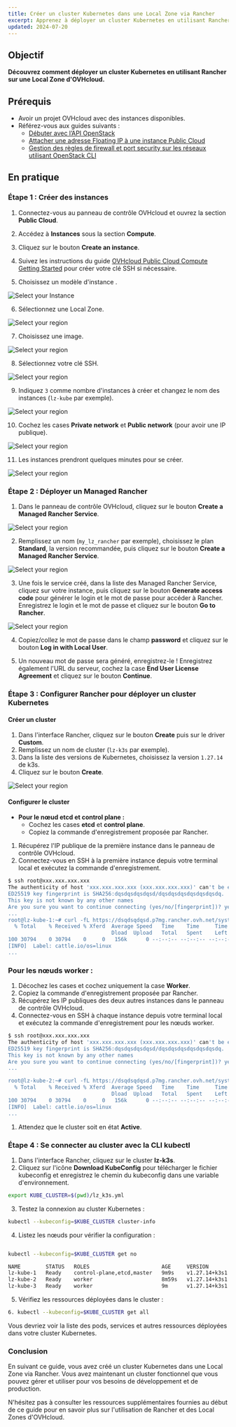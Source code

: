 ```yaml
---
title: Créer un cluster Kubernetes dans une Local Zone via Rancher
excerpt: Apprenez à déployer un cluster Kubernetes en utilisant Rancher sur une Local Zone d'OVHcloud.
updated: 2024-07-20
---
```


## Objectif

**Découvrez comment déployer un cluster Kubernetes en utilisant Rancher sur une Local Zone d'OVHcloud.**

## Prérequis

- Avoir un projet OVHcloud avec des instances disponibles.
- Référez-vous aux guides suivants :
  - [Débuter avec l’API OpenStack](/pages/public_cloud/compute/starting_with_nova)
  - [Attacher une adresse Floating IP à une instance Public Cloud](/pages/public_cloud/public_cloud_network_services/getting-started-03-attach-floating-ip-to-instance)
  - [Gestion des règles de firewall et port security sur les réseaux utilisant OpenStack CLI](/pages/public_cloud/compute/security_group_private_network)

## En pratique

### Étape 1 : Créer des instances

1. Connectez-vous au panneau de contrôle OVHcloud et ouvrez la section **Public Cloud**.
2. Accédez à **Instances** sous la section **Compute**.
3. Cliquez sur le bouton **Create an instance**.
4. Suivez les instructions du guide [OVHcloud Public Cloud Compute Getting Started](https://help.ovhcloud.com/csm/fr-public-cloud-compute-getting-started?id=kb_article_view&sysparm_article=KB0051011) pour créer votre clé SSH si nécessaire.

5. Choisissez un modèle d'instance . 

![Select your Instance](images/creationmodel.png)

6. Sélectionnez une Local Zone. 

![Select your region](images/regionlocalzone.png)

7. Choisissez une image.  

![Select your region](images/image.png)

8. Sélectionnez votre clé SSH.

![Select your region](images/sshnb.png)

9. Indiquez `3` comme nombre d'instances à créer et changez le nom des instances (`lz-kube` par exemple).

![Select your region](images/nbinstance.png)

10. Cochez les cases **Private network** et **Public network** (pour avoir une IP publique).

![Select your region](images/networkconfig.png)

11. Les instances prendront quelques minutes pour se créer.

![Select your region](images/instancepret.png)

### Étape 2 : Déployer un Managed Rancher

1. Dans le panneau de contrôle OVHcloud, cliquez sur le bouton **Create a Managed Rancher Service**.

![Select your region](images/rancher.png)

2. Remplissez un nom (`my_lz_rancher` par exemple), choisissez le plan **Standard**, la version recommandée, puis cliquez sur le bouton **Create a Managed Rancher Service**.

![Select your region](images/menurancher.png)

3. Une fois le service créé, dans la liste des Managed Rancher Service, cliquez sur votre instance, puis cliquez sur le bouton **Generate access code** pour générer le login et le mot de passe pour accéder à Rancher. Enregistrez le login et le mot de passe et cliquez sur le bouton **Go to Rancher**.

![Select your region](images/generationCode.png)

4. Copiez/collez le mot de passe dans le champ **password** et cliquez sur le bouton **Log in with Local User**.

5. Un nouveau mot de passe sera généré, enregistrez-le ! Enregistrez également l'URL du serveur, cochez la case **End User License Agreement** et cliquez sur le bouton **Continue**.

### Étape 3 : Configurer Rancher pour déployer un cluster Kubernetes

#### Créer un cluster

1. Dans l'interface Rancher, cliquez sur le bouton **Create** puis sur le driver **Custom**.
2. Remplissez un nom de cluster (`lz-k3s` par exemple).
3. Dans la liste des versions de Kubernetes, choisissez la version `1.27.14` de k3s.
4. Cliquez sur le bouton **Create**.

![Select your region](images/customCluster.png)

#### Configurer le cluster

- **Pour le nœud etcd et control plane :**
  - Cochez les cases **etcd** et **control plane**.
  - Copiez la commande d'enregistrement proposée par Rancher.

1. Récupérez l'IP publique de la première instance dans le panneau de contrôle OVHcloud.
2. Connectez-vous en SSH à la première instance depuis votre terminal local et exécutez la commande d'enregistrement.

```bash
$ ssh root@xxx.xxx.xxx.xxx
The authenticity of host 'xxx.xxx.xxx.xxx (xxx.xxx.xxx.xxx)' can't be established.
ED25519 key fingerprint is SHA256:dqsdqsdqsdqsd/dqsdqsdqsdqsdqsdqsdq.
This key is not known by any other names
Are you sure you want to continue connecting (yes/no/[fingerprint])? yes
...
root@lz-kube-1:~# curl -fL https://dsqdsqdqsd.p7mg.rancher.ovh.net/system-agent-install.sh | sudo  sh -s - --server https://dsqdsqdqsd.p7mg.rancher.ovh.net --label 'cattle.io/os=linux' --token kbv5k48vc8thhgqqhmtd8tn55qtlpgw7jp4llm4m4tvnp9sznscmpf --etcd --controlplane
  % Total    % Received % Xferd  Average Speed   Time    Time     Time  Current
                                 Dload  Upload   Total   Spent    Left  Speed
100 30794    0 30794    0     0   156k      0 --:--:-- --:--:-- --:--:--  157k
[INFO]  Label: cattle.io/os=linux
...
```

### Pour les nœuds worker :

1. Décochez les cases et cochez uniquement la case **Worker**.
2. Copiez la commande d'enregistrement proposée par Rancher.
3. Récupérez les IP publiques des deux autres instances dans le panneau de contrôle OVHcloud.
4. Connectez-vous en SSH à chaque instance depuis votre terminal local et exécutez la commande d'enregistrement pour les nœuds worker.
   
```bash
$ ssh root@xxx.xxx.xxx.xxx
The authenticity of host 'xxx.xxx.xxx.xxx (xxx.xxx.xxx.xxx)' can't be established.
ED25519 key fingerprint is SHA256:dqsdqsdqsdqsd/dqsdqsdqsdqsdqsdqsdq.
This key is not known by any other names
Are you sure you want to continue connecting (yes/no/[fingerprint])? yes
...

root@lz-kube-2:~# curl -fL https://dsqdsqdqsd.p7mg.rancher.ovh.net/system-agent-install.sh | sudo  sh -s - --server https://dsqdsqdqsd.p7mg.rancher.ovh.net --label 'cattle.io/os=linux' --token kbv5k48vc8thhgqqhmtd8tn55qtlpgw7jp4llm4m4tvnp9sznscmpf --worker
  % Total    % Received % Xferd  Average Speed   Time    Time     Time  Current
                                 Dload  Upload   Total   Spent    Left  Speed
100 30794    0 30794    0     0   156k      0 --:--:-- --:--:-- --:--:--  157k
[INFO]  Label: cattle.io/os=linux
...

```

1. Attendez que le cluster soit en état **Active**.

### Étape 4 : Se connecter au cluster avec la CLI kubectl

1. Dans l'interface Rancher, cliquez sur le cluster **lz-k3s**.
2. Cliquez sur l'icône **Download KubeConfig** pour télécharger le fichier kubeconfig et enregistrez le chemin du kubeconfig dans une variable d'environnement.

```bash
export KUBE_CLUSTER=$(pwd)/lz_k3s.yml
```
3.  Testez la connexion au cluster Kubernetes :

```bash
kubectl --kubeconfig=$KUBE_CLUSTER cluster-info
```
4.  Listez les nœuds pour vérifier la configuration :

```bash

kubectl --kubeconfig=$KUBE_CLUSTER get no

NAME        STATUS   ROLES                       AGE     VERSION
lz-kube-1   Ready    control-plane,etcd,master   9m9s    v1.27.14+k3s1
lz-kube-2   Ready    worker                      8m59s   v1.27.14+k3s1
lz-kube-3   Ready    worker                      9m      v1.27.14+k3s1

```

5. Vérifiez les ressources déployées dans le cluster :


```bash
6. kubectl --kubeconfig=$KUBE_CLUSTER get all
```

Vous devriez voir la liste des pods, services et autres ressources déployées dans votre cluster Kubernetes.

### Conclusion

En suivant ce guide, vous avez créé un cluster Kubernetes dans une Local Zone via Rancher. Vous avez maintenant un cluster fonctionnel que vous pouvez gérer et utiliser pour vos besoins de développement et de production.

N'hésitez pas à consulter les ressources supplémentaires fournies au début de ce guide pour en savoir plus sur l'utilisation de Rancher et des Local Zones d'OVHcloud.
